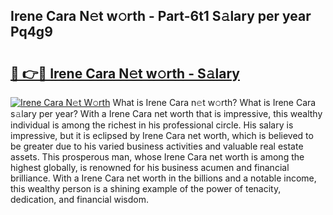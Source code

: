 ## Irene Cara N𝚎t w𝚘rth - Part-6t1 S𝚊lary per year Pq4g9

# <h2><a href="http://gc3nvh2.nevu.top/?p=Irene+Cara">🔗 👉🔴 Irene Cara N𝚎t w𝚘rth - S𝚊lary</a></h2>

[![Irene Cara N𝚎t W𝚘rth](https://i.imgur.com/Oavwk0R.jpeg)](http://gc3nvh2.nevu.top/?p=Irene+Cara)
What is Irene Cara n𝚎t w𝚘rth? What is Irene Cara s𝚊lary per year?
With a Irene Cara net worth that is impressive, this wealthy individual is among the richest in his professional circle. His salary is impressive, but it is eclipsed by Irene Cara net worth, which is believed to be greater due to his varied business activities and valuable real estate assets. This prosperous man, whose Irene Cara net worth is among the highest globally, is renowned for his business acumen and financial brilliance. With a Irene Cara net worth in the billions and a notable income, this wealthy person is a shining example of the power of tenacity, dedication, and financial wisdom.
